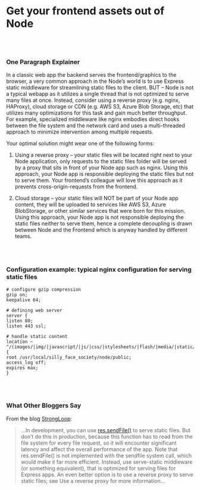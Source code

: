# Get your frontend assets out of Node

<br/><br/>

### One Paragraph Explainer

In a classic web app the backend serves the frontend/graphics to the browser, a very common approach in the Node’s world is to use Express static middleware for streamlining static files to the client. BUT – Node is not a typical webapp as it utilizes a single thread that is not optimized to serve many files at once. Instead, consider using a reverse proxy (e.g. nginx, HAProxy), cloud storage or CDN (e.g. AWS S3, Azure Blob Storage, etc) that utilizes many optimizations for this task and gain much better throughput. For example, specialized middleware like nginx embodies direct hooks between the file system and the network card and uses a multi-threaded approach to minimize intervention among multiple requests.

Your optimal solution might wear one of the following forms:

1. Using a reverse proxy – your static files will be located right next to your Node application, only requests to the static files folder will be served by a proxy that sits in front of your Node app such as nginx. Using this approach, your Node app is responsible deploying the static files but not to serve them. Your frontend’s colleague will love this approach as it prevents cross-origin-requests from the frontend.

2. Cloud storage – your static files will NOT be part of your Node app content, they will be uploaded to services like AWS S3, Azure BlobStorage, or other similar services that were born for this mission. Using this approach, your Node app is not responsible deploying the static files neither to serve them, hence a complete decoupling is drawn between Node and the Frontend which is anyway handled by different teams.

<br/><br/>

### Configuration example: typical nginx configuration for serving static files

```nginx
# configure gzip compression
gzip on;
keepalive 64;

# defining web server
server {
listen 80;
listen 443 ssl;

# handle static content
location ~ ^/(images/|img/|javascript/|js/|css/|stylesheets/|flash/|media/|static/|robots.txt|humans.txt|favicon.ico) {
root /usr/local/silly_face_society/node/public;
access_log off;
expires max;
}
```

<br/><br/>

### What Other Bloggers Say

From the blog [StrongLoop](https://strongloop.com/strongblog/best-practices-for-express-in-production-part-two-performance-and-reliability/):

>…In development, you can use [res.sendFile()](http://expressjs.com/4x/api.html#res.sendFile) to serve static files. But don’t do this in production, because this function has to read from the file system for every file request, so it will encounter significant latency and affect the overall performance of the app. Note that res.sendFile() is not implemented with the sendfile system call, which would make it far more efficient. Instead, use serve-static middleware (or something equivalent), that is optimized for serving files for Express apps. An even better option is to use a reverse proxy to serve static files; see Use a reverse proxy for more information…

<br/><br/>
